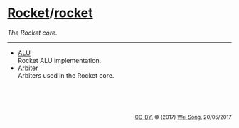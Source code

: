 [Rocket](Readme.md)/[rocket](https://github.com/ucb-bar/rocket-chip/tree/master/src/main/scala/rocket)
========================
*The Rocket core.*

*****************

+ [ALU](rocket/ALU.md)<br>
  Rocket ALU implementation.
+ [Arbiter](rocket/Arbiter.md)<br>
  Arbiters used in the Rocket core.


<br><br><br><p align="right"><sub>[CC-BY](https://creativecommons.org/licenses/by/3.0/), &copy; (2017) [Wei Song](mailto:wsong83@gmail.com), 20/05/2017</sub></p>

